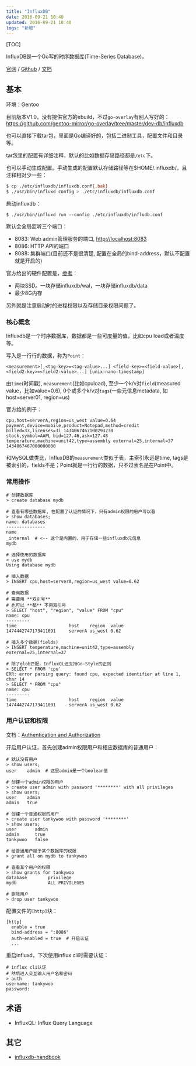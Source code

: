 ```yaml
---
title: "InfluxDB"
date: 2016-09-21 10:40
updated: 2016-09-21 10:40
logs: "新增"
---
```


[TOC]

InfluxDB是一个Go写的时序数据库(Time-Series Database)。

[官网](https://www.influxdata.com/time-series-platform/influxdb/) / [Github](https://github.com/influxdata/influxdb) / [文档](https://docs.influxdata.com/influxdb/latest/)


## 基本

环境：Gentoo

目前版本V1.0，没有提供官方的ebuild，不过`go-overlay`有别人写好的：<https://github.com/gentoo-mirror/go-overlay/tree/master/dev-db/influxdb>

也可以直接下载tar包，里面是Go编译好的，包括二进制工具，配置文件和目录等。

tar包里的配置有详细注释，默认的比如数据存储路径都是`/etc`下。

也可以手动生成配置。手动生成的配置默认存储路径等在$HOME/.influxdb/，且注释相对少一些：

```bash
$ cp ./etc/influxdb/influxdb.conf{,bak}
$ ./usr/bin/influxd config > ./etc/influxdb/influxdb.conf
```

启动influxdb：

```text
$ ./usr/bin/influxd run --config ./etc/influxdb/infludb.conf
```

默认会全局监听三个端口：

* 8083: Web admin管理服务的端口, <http://localhost:8083>
* 8086: HTTP API的端口
* 8088: 集群端口(目前还不是很清楚, 配置在全局的bind-address，默认不配置就是开启的)

官方给出的硬件配置是，[参考](https://docs.influxdata.com/influxdb/v1.0/introduction/installation#hardware)：

* 两块SSD。一块存储influxdb/wal，一块存储influxdb/data
* 最少8G内存

另外就是注意启动时的进程权限以及存储目录权限问题了。


### 核心概念

Influxdb是一个时序数据库，数据都是一些可度量的值，比如cpu load或者温度等。

写入是一行行的数据，称为`Point`：

```text
<measurement>[,<tag-key>=<tag-value>...] <field-key>=<field-value>[,<field2-key>=<field2-value>...] [unix-nano-timestamp]
```

由`time`(时间戳), `measurement`(比如cpuload), 至少一个k/v对`field`(measured value，比如value=0.6), 0个或多个k/v对`tags`(一些元信息metadata, 如host=server01, region=us)

官方给的例子：

```text
cpu,host=serverA,region=us_west value=0.64
payment,device=mobile,product=Notepad,method=credit billed=33,licenses=3i 1434067467100293230
stock,symbol=AAPL bid=127.46,ask=127.48
temperature,machine=unit42,type=assembly external=25,internal=37 1434067467000000000
```

和MySQL做类比，InfluxDB的`measurement`类似于表，主索引永远是time, tags是被索引的，fields不是；Point就是一行行的数据，只不过表名是在Point中。


### 常用操作

```text
# 创建数据库
> create database mydb

# 查看有哪些数据库, 在配置了认证的情况下，只有admin权限的用户可以看
> show databases;
name: databases
---------------
name
_internal  # <-- 这个是内置的，用于存储一些influxdb元信息
mydb

# 选择使用的数据库
> use mydb
Using database mydb

# 插入数据
> INSERT cpu,host=serverA,region=us_west value=0.62

# 查询数据
# 需要用 **双引号**
# 也可以 **都** 不用双引号
> SELECT "host", "region", "value" FROM "cpu"
name: cpu
---------
time                    host    region  value
1474442747173411091     serverA us_west 0.62

# 插入多个数据(fields)
> INSERT temperature,machine=unit42,type=assembly external=25,internal=37

# 除了glob匹配，InfluxQL还支持Go-Style的正则
> SELECT * FROM 'cpu'
ERR: error parsing query: found cpu, expected identifier at line 1, char 14
> SELECT * FROM "cpu"
name: cpu
---------
time                    host    region  value
1474442747173411091     serverA us_west 0.62

```


### 用户认证和权限

文档：[Authentication and Authorization](https://docs.influxdata.com/influxdb/v1.0/query_language/authentication_and_authorization/)

开启用户认证，首先创建admin权限用户和相应数据库的普通用户：

```text
# 默认没有用户
> show users;
user    admin  # 这里admin是一个boolean值

# 创建一个admin权限的用户
> create user admin with password '********' with all privileges
> show users;
user    admin
admin   true

# 创建一个普通权限的用户
> create user tankywoo with password '********'
> show users;
user       admin
admin      true
tankywoo   false

# 给普通用户赋予某个数据库的权限
> grant all on mydb to tankywoo

# 查看某个用户的权限
> show grants for tankywoo
database        privilege
mydb            ALL PRIVILEGES

# 删除用户
> drop user tankywoo
```

配置文件的`[http]`块：

```text
[http]
  enable = true
  bind-address = ":8086"
  auth-enabled = true  # 开启认证
  ...
```

重启influxd，下次使用influx cli时需要认证：

```text
# influx cli认证
# 然后进入交互输入用户名和密码
> auth
username: tankywoo
password:
```


## 术语

* InfluxQL: Influx Query Language


## 其它

* [influxdb-handbook](https://www.gitbook.com/book/xtutu/influxdb-handbook/details)
